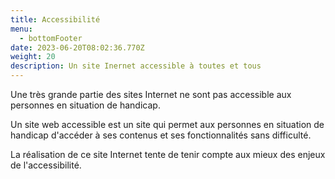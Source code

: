 ```yaml
---
title: Accessibilité
menu:
  - bottomFooter
date: 2023-06-20T08:02:36.770Z
weight: 20
description: Un site Inernet accessible à toutes et tous
---
```

U﻿ne très grande partie des sites Internet ne sont pas accessible aux personnes en situation de handicap. 

Un site web accessible est un site qui permet aux personnes en situation de handicap d'accéder à ses contenus et ses fonctionnalités sans difficulté.

La réalisation de ce site Internet tente de tenir compte aux mieux des enjeux de l'accessibilité.